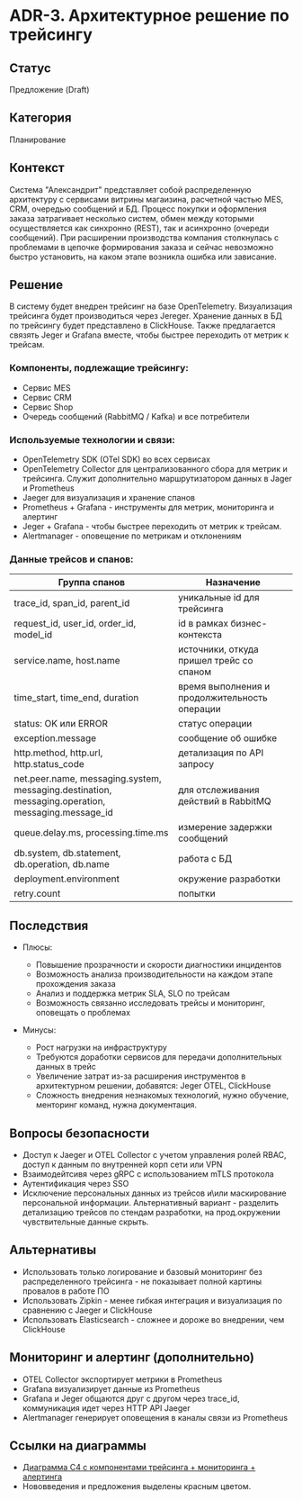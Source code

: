 # ADR-3. Архитектурное решение по трейсингу

## Статус  
Предложение (Draft)

## Категория
Планирование

## Контекст

Система "Александрит" представляет собой распределенную архитектуру с сервисами витрины магаизина, расчетной частью MES, CRM, очередью сообщений и БД. Процесс покупки и оформления заказа затрагивает несколько систем, обмен между которыми осуществляется как синхронно (REST), так и асинхронно (очереди сообщений). При расширении производства компания столкнулась с проблемами в цепочке формирования заказа и сейчас невозможно быстро установить, на каком этапе возникла ошибка или зависание.

## Решение

В систему будет внедрен трейсинг на базе OpenTelemetry. Визуализация трейсинга будет производиться через Jereger. Хранение данных в БД по трейсингу будет представлено в ClickHouse. Также предлагается связять Jeger и Grafana вместе, чтобы быстрее переходить от метрик к трейсам.


### Компоненты, подлежащие трейсингу:

* Сервис MES
* Сервис CRM
* Сервис Shop
* Очередь сообщений (RabbitMQ / Kafka) и все потребители

### Используемые технологии и связи:

* OpenTelemetry SDK (OTel SDK) во всех сервисах
* OpenTelemetry Collector для централизованного сбора для метрик и трейсинга. Cлужит дополнительно маршрутизатором данных в Jager и Prometheus
* Jaeger для визуализация и хранение спанов
* Prometheus + Grafana - инструменты для метрик, мониторинга и алертинг
* Jeger + Grafana - чтобы быстрее переходить от метрик к трейсам.
* Alertmanager - оповещение по метрикам и отклонениям

### Данные трейсов и спанов:

|Группа спанов| Назначение |
|---|---|
|trace_id, span_id, parent_id| уникальные id для трейсинга|
|request_id, user_id, order_id, model_id| id в рамках бизнес-контекста|
|service.name, host.name |источники, откуда пришел трейс со спаном|
|time_start, time_end, duration|время выполнения и продолжительность операции|
|status: OK или ERROR|статус операции|
|exception.message|сообщение об ошибке|
|http.method, http.url, http.status_code|детализация по API запросу|
|net.peer.name, messaging.system, messaging.destination, messaging.operation, messaging.message_id|для отслеживания действий в RabbitMQ|
|queue.delay.ms, processing.time.ms|измерение задержки сообщений|
|db.system, db.statement, db.operation, db.name| работа с БД|
|deployment.environment|окружение разработки|
|retry.count|попытки |

## Последствия

* Плюсы:
    * Повышение прозрачности и скорости диагностики инцидентов
    * Возможность анализа производительности на каждом этапе прохождения заказа
    * Анализ и поддержка метрик SLA, SLO по трейсам
    * Возможность связанно исследовать трейсы и мониторинг, оповещать о проблемах

* Минусы:
    * Рост нагрузки на инфраструктуру
    * Требуются доработки сервисов для передачи дополнительных данных в трейс
    * Увеличение затрат из-за расширения инструментов в архитектурном решении, добавятся: Jeger OTEL, ClickHouse
    * Сложность внедрения незнакомых технологий, нужно обучение, менторинг команд, нужна документация.

## Вопросы безопасности

* Доступ к Jaeger и OTEL Collector с учетом управления ролей RBAC, доступ к данным по внутренней корп сети или VPN
* Взаимодейтсивя через gRPC c использованием mTLS протокола
* Аутентификация через SSO
* Исключение персональных данных из трейсов и\или маскирование персональной информации. Альтернативный вариант - разделить детализацию трейсов по стендам разработки, на прод.окружении чувствительные данные скрыть.

## Альтернативы

* Использовать только логирование и базовый мониторинг без распределенного трейсинга - не показывает полной картины провалов в работе ПО
* Использовать Zipkin - менее гибкая интеграция и визуализация по сравнению с Jaeger и ClickHouse
* Использовать Elasticsearch - сложнее и дороже во внедрении, чем ClickHouse

## Мониторинг и алертинг (дополнительно)

* OTEL Collector экспортирует метрики в Prometheus
* Grafana визуализирует данные из Prometheus
* Grafana и Jeger общаются друг с другом через trace_id, коммуникация идет через HTTP API Jaeger 
* Alertmanager генерирует оповещения в каналы связи из Prometheus

## Ссылки на диаграммы
* [Диаграмма C4 с компонентами трейсинга + мониторинга + алертинга](./jewerly_c4_model%20+%20tracing.drawio.svg)
* Нововведения и предложения выделены красным цветом.
